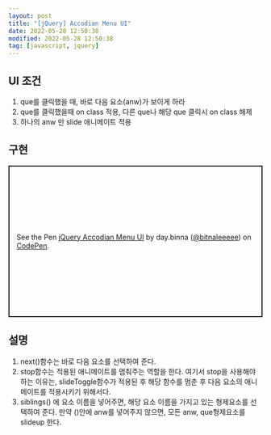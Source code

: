 ```yaml
---
layout: post
title: "[jQuery] Accodian Menu UI"
date: 2022-05-28 12:50:38
modified: 2022-05-28 12:50:38
tag: [javascript, jquery]
---
```


## UI 조건
1. que를 클릭했을 때, 바로 다음 요소(anw)가 보이게 하라
2. que를 클릭했을때 on class 적용, 다른 que나 해당 que 클릭시 on class 해제
3. 하나의 anw 만 slide 애니메이트 적용

## 구현
<p class="codepen" data-height="300" data-default-tab="html,result" data-slug-hash="KKeEqpd" data-user="bitnaleeeee" style="height: 300px; box-sizing: border-box; display: flex; align-items: center; justify-content: center; border: 2px solid; margin: 1em 0; padding: 1em;">
  <span>See the Pen <a href="https://codepen.io/bitnaleeeee/pen/KKeEqpd">
  jQuery Accodian Menu UI</a> by day.binna (<a href="https://codepen.io/bitnaleeeee">@bitnaleeeee</a>)
  on <a href="https://codepen.io">CodePen</a>.</span>
</p>
<script async src="https://cpwebassets.codepen.io/assets/embed/ei.js"></script>

## 설명
1. next()함수는 바로 다음 요소를 선택하여 준다.
2. stop함수는 적용된 애니메이트를 멈춰주는 역할을 한다. 여기서 stop을 사용해야 하는 이유는, slideToggle함수가 적용된 후 해당 함수를 멈춘 후 다음 요소의 애니메이트를 적용시키기 위해서다.
3. siblings() 에 요소 이름을 넣어주면, 해당 요소 이름을 가지고 있는 형제요소를 선택하여 준다. 만약 ()안에 anw를 넣어주지 않으면, 모든 anw, que형제요소를 slideup 한다.
